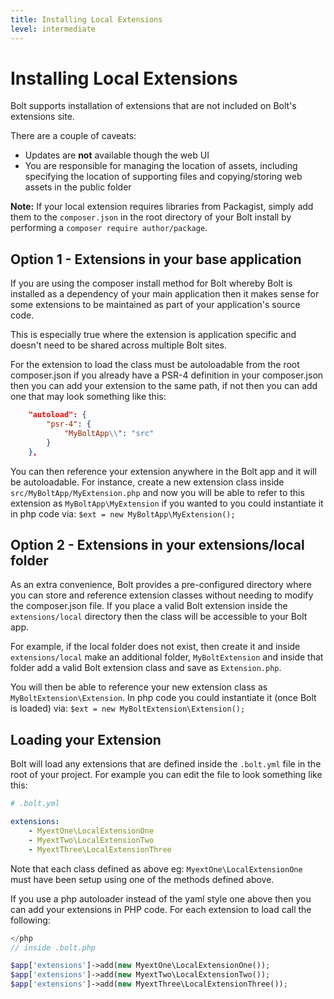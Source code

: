 ```yaml
---
title: Installing Local Extensions
level: intermediate
---
```

Installing Local Extensions
===========================

Bolt supports installation of extensions that are not included on Bolt's
extensions site.

There are a couple of caveats:

- Updates are **not** available though the web UI
- You are responsible for managing the location of assets, including specifying
the location of supporting files and copying/storing web assets in the public
folder

**Note:** If your local extension requires libraries from Packagist, simply add
them to the `composer.json` in the root directory of your Bolt install by
performing a `composer require author/package`.

Option 1 - Extensions in your base application
------

If you are using the composer install method for Bolt whereby Bolt is installed
as a dependency of your main application then it makes sense for some
extensions to be maintained as part of your application's source code.

This is especially true where the extension is application specific and doesn't
need to be shared across multiple Bolt sites.

For the extension to load the class must be autoloadable from the root composer.json
if you already have a PSR-4 definition in your composer.json then you can add your
extension to the same path, if not then you can add one that may look something
like this:

```json
    "autoload": {
        "psr-4": {
            "MyBoltApp\\": "src"
        }
    },
```

You can then reference your extension anywhere in the Bolt app and it will be
autoloadable. For instance, create a new extension class inside 
`src/MyBoltApp/MyExtension.php` and now you will be able to refer to this 
extension as `MyBoltApp\MyExtension` if you wanted to you could instantiate it
in php code via: `$ext = new MyBoltApp\MyExtension();`

Option 2 - Extensions in your extensions/local folder
------

As an extra convenience, Bolt provides a pre-configured directory where you can 
store and reference extension classes without needing to modify the composer.json
file. If you place a valid Bolt extension inside the `extensions/local` directory
then the class will be accessible to your Bolt app.

For example, if the local folder does not exist, then create it and inside
`extensions/local` make an additional folder, `MyBoltExtension` and inside that folder
add a valid Bolt extension class and save as `Extension.php`.

You will then be able to reference your new extension class as 
`MyBoltExtension\Extension`. In php code you could instantiate it (once Bolt is loaded)
via: `$ext = new MyBoltExtension\Extension();`


Loading your Extension
------

Bolt will load any extensions that are defined inside the `.bolt.yml` file in the
root of your project. For example you can edit the file to look something like
this:

```yaml
# .bolt.yml

extensions:
    - MyextOne\LocalExtensionOne
    - MyextTwo\LocalExtensionTwo
    - MyextThree\LocalExtensionThree
```

Note that each class defined as above eg: `MyextOne\LocalExtensionOne` must have been
setup using one of the methods defined above.

If you use a php autoloader instead of the yaml style one above then you can add
your extensions in PHP code. For each extension to load call the following:
```php
</php
// inside .bolt.php

$app['extensions']->add(new MyextOne\LocalExtensionOne());
$app['extensions']->add(new MyextTwo\LocalExtensionTwo());
$app['extensions']->add(new MyextThree\LocalExtensionThree());
```
